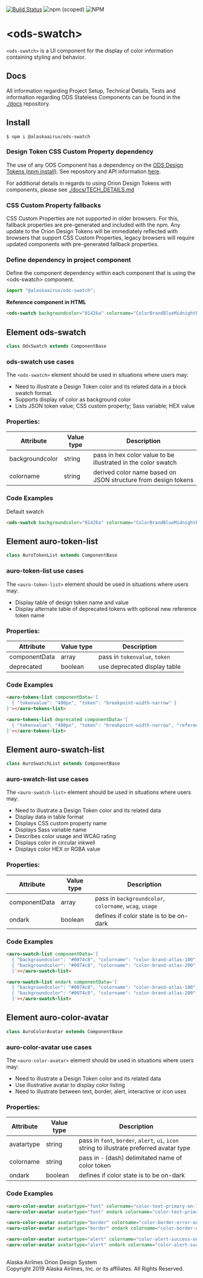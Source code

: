 [![Build Status](https://travis-ci.org/AlaskaAirlines/OrionStatelessComponents__ods-swatch.svg?branch=master)](https://travis-ci.org/AlaskaAirlines/OrionStatelessComponents__ods-swatch)
![npm (scoped)](https://img.shields.io/npm/v/@alaskaairux/ods-swatch.svg?color=orange)
![NPM](https://img.shields.io/npm/l/@alaskaairux/ods-swatch.svg?color=blue)

# \<ods-swatch>

`<ods-swatch>` is a UI component for the display of color information containing styling and behavior.

## Docs

All information regarding Project Setup, Technical Details, Tests and information regarding ODS Stateless Components can be found in the [./docs](https://github.com/AlaskaAirlines/OrionStatelessComponents__docs/tree/master/docs) repository.

## Install

```shell
$ npm i @alaskaairux/ods-swatch
```

### Design Token CSS Custom Property dependency

The use of any ODS Component has a dependency on the [ODS Design Tokens (npm install)](https://www.npmjs.com/package/@alaskaairux/orion-design-tokens). See repository and API information [here](https://github.com/AlaskaAirlines/OrionDesignTokens).

For additional details in regards to using Orion Design Tokens with components, please see [./docs/TECH_DETAILS.md](https://github.com/AlaskaAirlines/OrionStatelessComponents__docs/blob/master/docs/TECH_DETAILS.md)

### CSS Custom Property fallbacks

CSS Custom Properties are not supported in older browsers. For this, fallback properties are pre-generated and included with the npm. Any update to the Orion Design Tokens will be immediately reflected with browsers that support CSS Custom Properties, legacy browsers will require updated components with pre-generated fallback properties.

### Define dependency in project component

Define the component dependency within each component that is using the \<ods-swatch> component.

```javascript
import "@alaskaairux/ods-swatch";
```

**Reference component in HTML**

```html
<ods-swatch backgroundcolor="01426a" colorname="ColorBrandBlueMidnightBase"></ods-swatch>
```

## Element ods-swatch

```javascript
class OdsSwatch extends ComponentBase
```

### ods-swatch use cases

The `<ods-swatch>` element should be used in situations where users may:

* Need to illustrate a Design Token color and its related data in a block swatch format.
* Supports display of color as background color
* Lists JSON token value; CSS custom property; Sass variable; HEX value

### Properties:

| Attribute | Value type | Description |
|----|----|----|
| backgroundcolor | string | pass in hex color value to be illustrated in the color swatch |
| colorname | string | derived color name based on JSON structure from design tokens |

### Code Examples

Default swatch

```html
<ods-swatch backgroundcolor="01426a" colorname="ColorBrandBlueMidnightBase"></ods-swatch>
```

## Element auro-token-list

```javascript
class AuroTokenList extends ComponentBase 
```

### auro-token-list use cases

The `<auro-token-list>` element should be used in situations where users may:

* Display table of design token name and value
* Display alternate table of deprecated tokens with optional new reference token name

### Properties:

| Attribute | Value type | Description |
|----|----|----|
| componentData | array | pass in `tokenvalue`, `token` |
| deprecated | boolean | use deprecated display table |

### Code Examples

```html
<auro-tokens-list componentData='[
  { "tokenvalue": "480px", "token": "breakpoint-width-narrow" }
]'></auro-tokens-list>
```

```html
<auro-tokens-list deprecated componentData='[
  { "tokenvalue": "480px", "token": "breakpoint-width-narrow", "reference": "breakpoint-sm" }
]'></auro-tokens-list>
```

## Element auro-swatch-list

```javascript
class AuroSwatchList extends ComponentBase 
```

### auro-swatch-list use cases

The `<auro-swatch-list>` element should be used in situations where users may:

* Need to illustrate a Design Token color and its related data
* Display data in table format
* Displays CSS custom property name
* Displays Sass variable name
* Describes color usage and WCAG rating
* Displays color in circular inkwell
* Displays color HEX or RGBA value

### Properties:

| Attribute | Value type | Description |
|----|----|----|
| componentData | array | pass in `backgroundcolor`, `colorname`, `wcag`, `usage` |
| ondark | boolean | defines if color state is to be on-dark |

### Code Examples

```html
<auro-swatch-list componentData='[
  { "backgroundcolor": "#0074c8", "colorname": "color-brand-atlas-100", "wcag": "AAA", "usage": "Notification color on light backgrounds" },
  { "backgroundcolor": "#0074c8", "colorname": "color-brand-atlas-200", "wcag": "AAA", "usage": "Notification color on light backgrounds" }
  ]'></auro-swatch-list>
```

```html
<auro-swatch-list ondark componentData='[
  { "backgroundcolor": "#0074c8", "colorname": "color-brand-atlas-100", "wcag": "AAA", "usage": "Notification color on light backgrounds" },
  { "backgroundcolor": "#0074c8", "colorname": "color-brand-atlas-200", "wcag": "AAA", "usage": "Notification color on light backgrounds" }
  ]'></auro-swatch-list>
```

## Element auro-color-avatar

```javascript
class AuroColorAvatar extends ComponentBase 
```

### auro-color-avatar use cases

The `<auro-color-avatar>` element should be used in situations where users may:

* Need to illustrate a Design Token color and its related data
* Use illustrative avatar to display color listing
* Need to illustrate between text, border, alert, interactive or icon uses

### Properties:

| Attribute | Value type | Description |
|----|----|----|
| avatartype | string | pass in `font`, `border`, `alert`, `ui`, `icon` string to illustrate preferred avatar type |
| colorname | string | pass in `-` (dash) delimitated name of color token |
| ondark | boolean | defines if color state is to be on-dark |

### Code Examples

```html
<auro-color-avatar avatartype="font" colorname="color-text-primary-on-light"></auro-color-avatar>
<auro-color-avatar avatartype="font" ondark colorname="color-text-primary-on-dark"></auro-color-avatar>
```

```html
<auro-color-avatar avatartype="border" colorname="color-border-error-on-light"></auro-color-avatar>
<auro-color-avatar avatartype="border" ondark colorname="color-border-error-on-dark"></auro-color-avatar>
```

```html
<auro-color-avatar avatartype="alert" colorname="color-alert-success-on-light"></auro-color-avatar>
<auro-color-avatar avatartype="alert" ondark colorname="color-alert-success-on-dark"></auro-color-avatar>
```

##

Alaska Airlines Orion Design System<br>
Copyright 2019 Alaska Airlines, Inc. or its affiliates. All Rights Reserved.
